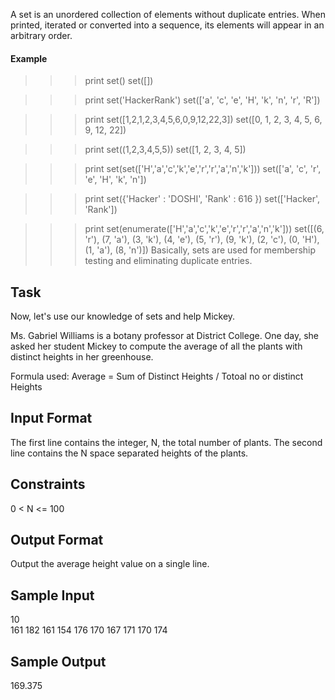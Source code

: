 A set is an unordered collection of elements without duplicate entries.
When printed, iterated or converted into a sequence, its elements will appear in an arbitrary order.

<h4>Example</h4>

>>> print set()
set([])

>>> print set('HackerRank')
set(['a', 'c', 'e', 'H', 'k', 'n', 'r', 'R'])

>>> print set([1,2,1,2,3,4,5,6,0,9,12,22,3])
set([0, 1, 2, 3, 4, 5, 6, 9, 12, 22])

>>> print set((1,2,3,4,5,5))
set([1, 2, 3, 4, 5])

>>> print set(set(['H','a','c','k','e','r','r','a','n','k']))
set(['a', 'c', 'r', 'e', 'H', 'k', 'n'])

>>> print set({'Hacker' : 'DOSHI', 'Rank' : 616 })
set(['Hacker', 'Rank'])

>>> print set(enumerate(['H','a','c','k','e','r','r','a','n','k']))
set([(6, 'r'), (7, 'a'), (3, 'k'), (4, 'e'), (5, 'r'), (9, 'k'), (2, 'c'), (0, 'H'), (1, 'a'), (8, 'n')])
Basically, sets are used for membership testing and eliminating duplicate entries.

<h2> Task </h2>

Now, let's use our knowledge of sets and help Mickey.

Ms. Gabriel Williams is a botany professor at District College. One day, she asked her student Mickey to compute the average of all the plants with distinct heights in her greenhouse.

Formula used:
<t>   Average = Sum of Distinct Heights / Totoal no or distinct Heights

<h2> Input Format </h2>

The first line contains the integer, N, the total number of plants.
The second line contains the N space separated heights of the plants.

<h2> Constraints </h2>

0 < N <= 100

<h2> Output Format </h2>

Output the average height value on a single line.

<h2> Sample Input </h2>

10<br>
161 182 161 154 176 170 167 171 170 174

<h2> Sample Output </h2>

169.375
